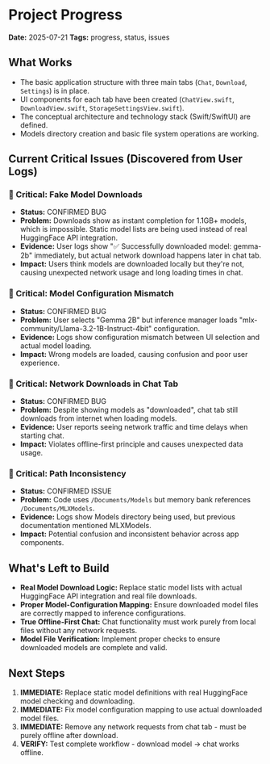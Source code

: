 # Project Progress

**Date:** 2025-07-21
**Tags:** progress, status, issues

## What Works

- The basic application structure with three main tabs (`Chat`, `Download`, `Settings`) is in place.
- UI components for each tab have been created (`ChatView.swift`, `DownloadView.swift`, `StorageSettingsView.swift`).
- The conceptual architecture and technology stack (Swift/SwiftUI) are defined.
- Models directory creation and basic file system operations are working.

## Current Critical Issues (Discovered from User Logs)

### 🔴 Critical: Fake Model Downloads
- **Status:** CONFIRMED BUG
- **Problem:** Downloads show as instant completion for 1.1GB+ models, which is impossible. Static model lists are being used instead of real HuggingFace API integration.
- **Evidence:** User logs show "✅ Successfully downloaded model: gemma-2b" immediately, but actual network download happens later in chat tab.
- **Impact:** Users think models are downloaded locally but they're not, causing unexpected network usage and long loading times in chat.

### 🔴 Critical: Model Configuration Mismatch  
- **Status:** CONFIRMED BUG
- **Problem:** User selects "Gemma 2B" but inference manager loads "mlx-community/Llama-3.2-1B-Instruct-4bit" configuration.
- **Evidence:** Logs show configuration mismatch between UI selection and actual model loading.
- **Impact:** Wrong models are loaded, causing confusion and poor user experience.

### 🔴 Critical: Network Downloads in Chat Tab
- **Status:** CONFIRMED BUG  
- **Problem:** Despite showing models as "downloaded", chat tab still downloads from internet when loading models.
- **Evidence:** User reports seeing network traffic and time delays when starting chat.
- **Impact:** Violates offline-first principle and causes unexpected data usage.

### 🔴 Critical: Path Inconsistency
- **Status:** CONFIRMED ISSUE
- **Problem:** Code uses `/Documents/Models` but memory bank references `/Documents/MLXModels`.
- **Evidence:** Logs show Models directory being used, but previous documentation mentioned MLXModels.
- **Impact:** Potential confusion and inconsistent behavior across app components.

## What's Left to Build

- **Real Model Download Logic:** Replace static model lists with actual HuggingFace API integration and real file downloads.
- **Proper Model-Configuration Mapping:** Ensure downloaded model files are correctly mapped to inference configurations.
- **True Offline-First Chat:** Chat functionality must work purely from local files without any network requests.
- **Model File Verification:** Implement proper checks to ensure downloaded models are complete and valid.

## Next Steps

1. **IMMEDIATE:** Replace static model definitions with real HuggingFace model checking and downloading.
2. **IMMEDIATE:** Fix model configuration mapping to use actual downloaded model files.
3. **IMMEDIATE:** Remove any network requests from chat tab - must be purely offline after download.
4. **VERIFY:** Test complete workflow - download model → chat works offline.
